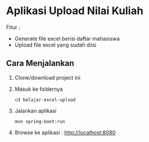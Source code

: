 # Aplikasi Upload Nilai Kuliah #

Fitur :

* Generate file excel berisi daftar mahasiswa
* Upload file excel yang sudah diisi

## Cara Menjalankan ##

1. Clone/download project ini

2. Masuk ke foldernya

    ```
   cd belajar-excel-upload
   ```

3. Jalankan aplikasi

    ```
    mvn spring-boot:run
    ```

4. Browse ke aplikasi : [http://localhost:8080](http://localhost:8080)